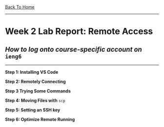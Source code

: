 [Back To Home](cse15l-lab-reports.html)

---
# Week 2 Lab Report: Remote Access

## *How to log onto course-specific account on* `ieng6`

---
**Step 1: Installing VS Code**

**Step 2: Remotely Connecting**

**Step 3 Trying Some Commands**

**Step 4: Moving Files with** `scp`

**Step 5: Setting an SSH key**

**Step 6: Optimize Remote Running**
